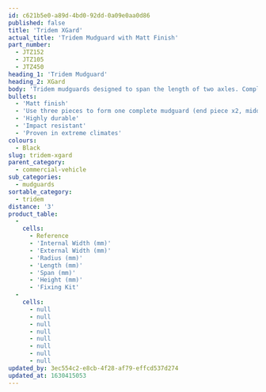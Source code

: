 ```yaml
---
id: c621b5e0-a89d-4bd0-92dd-0a09e0aa0d86
published: false
title: 'Tridem XGard'
actual_title: 'Tridem Mudguard with Matt Finish'
part_number:
  - JTZ152
  - JTZ105
  - JTZ450
heading_1: 'Tridem Mudguard'
heading_2: XGard
body: 'Tridem mudguards designed to span the length of two axles. Complete with a matt finish.'
bullets:
  - 'Matt finish'
  - 'Use three pieces to form one complete mudguard (end piece x2, middle piece x1)'
  - 'Highly durable'
  - 'Impact resistant'
  - 'Proven in extreme climates'
colours:
  - Black
slug: tridem-xgard
parent_category:
  - commercial-vehicle
sub_categories:
  - mudguards
sortable_category:
  - tridem
distance: '3'
product_table:
  -
    cells:
      - Reference
      - 'Internal Width (mm)'
      - 'External Width (mm)'
      - 'Radius (mm)'
      - 'Length (mm)'
      - 'Span (mm)'
      - 'Height (mm)'
      - 'Fixing Kit'
  -
    cells:
      - null
      - null
      - null
      - null
      - null
      - null
      - null
      - null
updated_by: 3ec554c2-e8cb-4f28-af79-effcd537d274
updated_at: 1630415053
---
```

